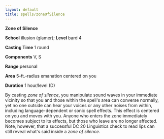 ```yaml
---
layout: default
title: spells/zoneOfSilence
---
```

 **Zone of Silence**

**School** illusion (glamer); **Level** bard 4

**Casting Time** 1 round

**Components** V, S

**Range** personal

**Area** 5-ft.-radius emanation centered on you

**Duration** 1 hour/level (D)

By casting _zone of silence_, you manipulate sound waves in your immediate vicinity so that you and those within the spell's area can converse normally, yet no one outside can hear your voices or any other noises from within, including language-dependent or sonic spell effects. This effect is centered on you and moves with you. Anyone who enters the zone immediately becomes subject to its effects, but those who leave are no longer affected. Note, however, that a successful DC 20 Linguistics check to read lips can still reveal what's said inside a _zone of silence._

